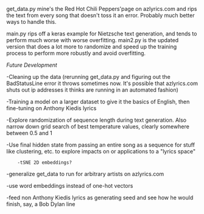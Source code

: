 get_data.py mine's the Red Hot Chili Peppers'page on azlyrics.com and rips the text from every song that doesn't toss it an error.  Probably much better ways to handle this.

main.py rips off a keras example for Nietzsche text generation, and tends to perform much worse with worse overfitting.  main2.py is the updated version that does a lot more to randomize and speed up the training process to perform more robustly and avoid overfitting.

*Future Development*

-Cleaning up the data (rerunning get_data.py and figuring out the BadStatusLine error it throws sometimes now.  It's possible that azlyrics.com shuts out ip addresses it thinks are running in an automated fashion)

-Training a model on a larger dataset to give it the basics of English, then fine-tuning on Anthony Kiedis lyrics

-Explore randomization of sequence length during text generation.  Also narrow down grid search of best temperature values, clearly somewhere between 0.5 and 1

-Use final hidden state from passing an entire song as a sequence for stuff like clustering, etc. to explore impacts on or applications to a "lyrics space"

		-tSNE 2D embeddings?

-generalize get_data to run for arbitrary artists on azlyrics.com

-use word embeddings instead of one-hot vectors

-feed non Anthony Kiedis lyrics as generating seed and see how he would finish, say, a Bob Dylan line
